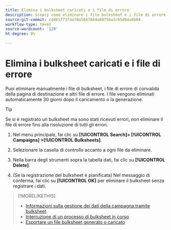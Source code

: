 ```yaml
---
title: Elimina i bulksheet caricati e i file di errore
description: Scopri come eliminare i file bulksheet e i file di errore.
source-git-commit: cd461f73f4a70a5647844a6075ba1c65d64a9b04
workflow-type: tm+mt
source-wordcount: '129'
ht-degree: 0%

---
```


# Elimina i bulksheet caricati e i file di errore

Puoi eliminare manualmente i file di bulksheet, i file di errore di convalida della pagina di destinazione e altri file di errore. I file vengono eliminati automaticamente 30 giorni dopo il caricamento o la generazione.

>[!TIP]
>
>Se si è registrato un bulksheet ma sono stati ricevuti errori, non eliminare il file di errore fino alla risoluzione di tutti gli errori.

1. Nel menu principale, fai clic su **[!UICONTROL Search]> [!UICONTROL Campaigns] >[!UICONTROL Bulksheets]**.

1. Selezionare la casella di controllo accanto a ogni file da eliminare.

1. Nella barra degli strumenti sopra la tabella dati, fai clic su **[!UICONTROL Delete]**.

1. (Se la registrazione del bulksheet è pianificata) Nel messaggio di conferma, fai clic su **[!UICONTROL OK]** per eliminare il bulksheet senza registrare i dati.

>[!MORELIKETHIS]
>
>* [Informazioni sulla gestione dei dati della campagna tramite bulksheet](bulksheet-about.md)
>* [Interruzione di un processo di bulksheet in corso](bulksheet-stop-job.md)
>* [Esportare un file bulksheet generato o caricato](bulksheet-export.md)

